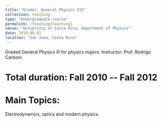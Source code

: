 ```yaml
---
title: "Grader, General Physics III"
collection: teaching
type: "Undergraduate course"
permalink: /teaching/teaching1
venue: "University of Costa Rica, Department of Physics"
date: 2010-08-01
location: "San Jose, Costa Rica"
---
```


Graded General Physics III for physics majors. Instructor: Prof. Rodrigo Carboni.

Total duration: Fall 2010 -- Fall 2012
======

Main Topics:
======
Electrodynamics, optics and modern physics. 
